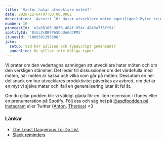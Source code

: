 ```yaml
---
title: 'Varför hatar utvecklare möten?'
date: 2020-12-04T07:00:00.000Z
description: 'Avsnitt 16: Hatar utvecklare möten egentligen? Myter kring utvecklares produktivitet, generaliseringar som gått snett och mycket annat.'
number: 16
pinecastId: 'e2a30103-9036-404f-954c-4249a7f5ff94'
spotifyId: '0iUcZxDB7PbSbdUo6dJPMS'
itunesId: '1000501295806'
joke:
  setup: Vad har polisen och TypeScript gemensamt?
  punchline: De gillar inte dåliga typer.
---
```


Vi pratar om den vedertagna sanningen att utvecklare hatar möten och om den verkligen stämmer.
Det leder till diskussioner om det värdefulla med möten, när möten är kassa och vilka som går på möten. Dessutom en hel del snack om hur utvecklares produktivitet påverkas av avbrott, om det är en myt vi själva matar och ifall en generalisering lutar åt fel åt.

Om du gillar podden blir vi väldigt glada för en liten recension i iTunes eller en prenumeration på Spotify. Följ oss och säg hej på [@asdfpodden på Instagram](https://www.instagram.com/asdfpodden/) eller Twitter ([Anton](https://twitter.com/Awnton), [Therése](https://twitter.com/tkomstadius)) &lt;3

### Länkar

- [The Least Dangerous To-Do List](https://theleastdangeroustodolist.com)
- [Slack reminders](https://slack.com/intl/en-se/help/articles/208423427-Set-a-reminder)
